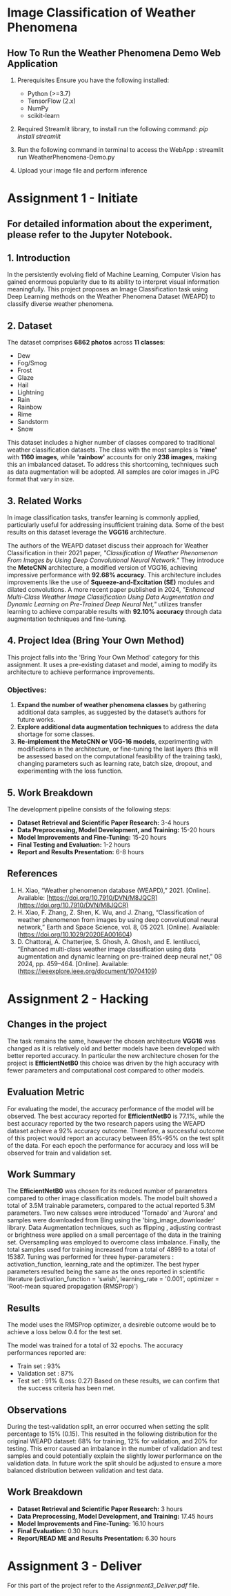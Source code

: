 # Image Classification of Weather Phenomena

## How To Run the Weather Phenomena Demo Web Application
1. Prerequisites
    Ensure you have the following installed:
    - Python (>=3.7)
    - TensorFlow (2.x)
    - NumPy
    - scikit-learn

2. Required Streamlit library, to install run the following command:
    *pip install streamlit*

3. Run the following command in terminal to access the WebApp :
   streamlit run WeatherPhenomena-Demo.py 

4. Upload your image file and perform inference

# Assignment 1 - Initiate

## For detailed information about the experiment, please refer to the Jupyter Notebook.

## 1. Introduction
In the persistently evolving field of Machine Learning, Computer Vision has gained enormous popularity due to its ability to interpret visual information meaningfully. This project proposes an Image Classification task using Deep Learning methods on the Weather Phenomena Dataset (WEAPD) to classify diverse weather phenomena.

## 2. Dataset
The dataset comprises **6862 photos** across **11 classes**: 
- Dew
- Fog/Smog
- Frost
- Glaze
- Hail
- Lightning
- Rain
- Rainbow
- Rime
- Sandstorm
- Snow

This dataset includes a higher number of classes compared to traditional weather classification datasets. The class with the most samples is **'rime'** with **1160 images**, while **'rainbow'** accounts for only **238 images**, making this an imbalanced dataset. To address this shortcoming, techniques such as data augmentation will be adopted. All samples are color images in JPG format that vary in size.

## 3. Related Works
In image classification tasks, transfer learning is commonly applied, particularly useful for addressing insufficient training data. Some of the best results on this dataset leverage the **VGG16** architecture.

The authors of the WEAPD dataset discuss their approach for Weather Classification in their 2021 paper, *"Classification of Weather Phenomenon From Images by Using Deep Convolutional Neural Network."* They introduce the **MeteCNN** architecture, a modified version of VGG16, achieving impressive performance with **92.68% accuracy**. This architecture includes improvements like the use of **Squeeze-and-Excitation (SE)** modules and dilated convolutions. A more recent paper published in 2024, *"Enhanced Multi-Class Weather Image Classification Using Data Augmentation and Dynamic Learning on Pre-Trained Deep Neural Net,"* utilizes transfer learning to achieve comparable results with **92.10% accuracy** through data augmentation techniques and fine-tuning.

## 4. Project Idea (Bring Your Own Method)
This project falls into the 'Bring Your Own Method' category for this assignment. It uses a pre-existing dataset and model, aiming to modify its architecture to achieve performance improvements. 

### Objectives:
1. **Expand the number of weather phenomena classes** by gathering additional data samples, as suggested by the dataset’s authors for future works.
2. **Explore additional data augmentation techniques** to address the data shortage for some classes.
3. **Re-implement the MeteCNN or VGG-16 models**, experimenting with modifications in the architecture, or fine-tuning the last layers (this will be assessed based on the computational feasibility of the training task), changing parameters such as learning rate, batch size, dropout, and experimenting with the loss function.

## 5. Work Breakdown
The development pipeline consists of the following steps:
- **Dataset Retrieval and Scientific Paper Research:** 3-4 hours
- **Data Preprocessing, Model Development, and Training:** 15-20 hours
- **Model Improvements and Fine-Tuning:** 15-20 hours
- **Final Testing and Evaluation:** 1-2 hours
- **Report and Results Presentation:** 6-8 hours

## References
1. H. Xiao, “Weather phenomenon database (WEAPD),” 2021. [Online]. Available: [https://doi.org/10.7910/DVN/M8JQCR](https://doi.org/10.7910/DVN/M8JQCR)
2. H. Xiao, F. Zhang, Z. Shen, K. Wu, and J. Zhang, “Classification of weather phenomenon from images by using deep convolutional neural network,” Earth and Space Science, vol. 8, 05 2021. [Online]. Available: (https://doi.org/10.1029/2020EA001604)
3. D. Chattoraj, A. Chatterjee, S. Ghosh, A. Ghosh, and E. Ientilucci, “Enhanced multi-class weather image classification using data augmentation and dynamic learning on pre-trained deep neural net,” 08 2024, pp. 459–464. [Online]. Available: (https://ieeexplore.ieee.org/document/10704109)


# Assignment 2 - Hacking

## Changes in the project 
The task remains the same, however the chosen architecture **VGG16** was changed as it is relatively old and better models have been developed with better reported accuracy. In particular the new architecture chosen for the project is **EfficientNetB0** this choice was driven by the high accuracy with fewer parameters and computational cost compared to other models.

## Evaluation Metric
For evaluating the model, the accuracy performance of the model will be observed. The best accuracy reported for **EfficientNetB0** is 77.1%, while the best accuracy reported by the two research papers using the WEAPD dataset achieve a 92% accuracy outcome. Therefore, a successful outcome of this project would report an accuracy between 85%-95% on the test split of the data. 
For each epoch the performance for accuracy and loss will be observed for train and validation set.

## Work Summary
The **EfficientNetB0** was chosen for its reduced number of parameters compared to other image classification models. 
The model built showed a total of 3.5M trainable parameters, compared to the actual reported 5.3M parameters.
Two new calsses were introduced 'Tornado' and 'Aurora' and samples were downloaded from Bing using the 'bing_image_downloader' library.
Data Augmentation techniques, such as flipping , adjusting contrast or brightness were applied on a small percentage of the data in the training set. 
Oversampling was employed to overcome class imbalance. Finally, the total samples used for training increased from a total of 4899 to a total of 15387.
Tuning was performed for three hyper-parameters : activation_function, learning_rate and the optimizer. The best hyper parameters resulted being the same as the ones reported in scientific literature (activation_function = 'swish', learning_rate = '0.001', optimizer = 'Root-mean squared propagation (RMSProp)')

## Results 
The model uses the RMSProp optimizer, a desireble outcome would be to achieve a loss below 0.4 for the test set.

The model was trained for a total of 32 epochs. The accuracy performances reported are:
- Train set : 93%
- Validation set : 87%
- Test set : 91% (Loss: 0.27)
Based on these results, we can confirm that the success criteria has been met.

## Observations
During the test-validation split, an error occurred when setting the split percentage to 15% (0.15). This resulted in the following distribution for the original WEAPD dataset: 68% for training, 12% for validation, and 20% for testing. This error caused an imbalance in the number of validation and test samples and could potentially explain the slightly lower performance on the validation data. In future work the split should be adjusted to ensure a more balanced distribution between validation and test data.

## Work Breakdown
- **Dataset Retrieval and Scientific Paper Research:** 3 hours
- **Data Preprocessing, Model Development, and Training:** 17.45 hours
- **Model Improvements and Fine-Tuning:** 16.10 hours
- **Final Evaluation:** 0.30 hours
- **Report/READ ME and Results Presentation:** 6.30 hours 

# Assignment 3 - Deliver
For this part of the project refer to the *Assignment3_Deliver.pdf* file.